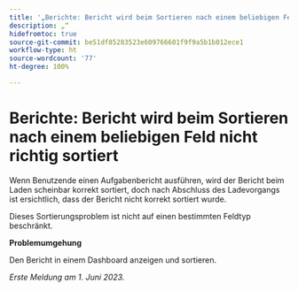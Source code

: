 ```yaml
---
title: '„Berichte: Bericht wird beim Sortieren nach einem beliebigen Feld nicht korrekt sortiert“'
description: „“
hidefromtoc: true
source-git-commit: be51df85283523e609766601f9f9a5b1b012ece1
workflow-type: ht
source-wordcount: '77'
ht-degree: 100%

---
```



# Berichte: Bericht wird beim Sortieren nach einem beliebigen Feld nicht richtig sortiert


Wenn Benutzende einen Aufgabenbericht ausführen, wird der Bericht beim Laden scheinbar korrekt sortiert, doch nach Abschluss des Ladevorgangs ist ersichtlich, dass der Bericht nicht korrekt sortiert wurde.

Dieses Sortierungsproblem ist nicht auf einen bestimmten Feldtyp beschränkt.

**Problemumgehung**

Den Bericht in einem Dashboard anzeigen und sortieren.

_Erste Meldung am 1. Juni 2023._